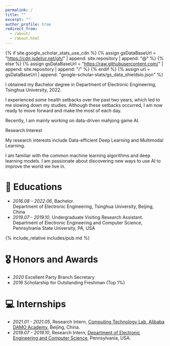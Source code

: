 ```yaml
---
permalink: /
title: ""
excerpt: ""
author_profile: true
redirect_from: 
  - /about/
  - /about.html
---
```


{% if site.google_scholar_stats_use_cdn %}
{% assign gsDataBaseUrl = "https://cdn.jsdelivr.net/gh/" | append: site.repository | append: "@" %}
{% else %}
{% assign gsDataBaseUrl = "https://raw.githubusercontent.com/" | append: site.repository | append: "/" %}
{% endif %}
{% assign url = gsDataBaseUrl | append: "google-scholar-stats/gs_data_shieldsio.json" %}

<span class='anchor' id='about-me'></span>

I obtained my Bachelor degree in Department of Electronic Engineering, Tsinghua University, 2022.

I experienced some health setbacks over the past two years, which led to me slowing down my studies. Although these setbacks occurred, I am now ready to move forward and make the most of each day.

Recently, I am mainly working on data-driven mahjong game AI.

Research Interest

My research interests include Data-efficient Deep Learning and Multimodal Learning. 

I am familiar with the common machine learning algorithms and deep learning models. I am passionate about discovering new ways to use AI to improve the world we live in.


# 📖 Educations
- *2016.08 - 2022.06*, Bachelor.<br>
   Department of Electronic Engineering, Tsinghua University, Beijing, China
- *2019.07 - 2019.10*, Undergraduate Visiting Research Assistant.<br>
   Department of Electronic Engineering and Computer Science, Pennsylvania State University, PA, USA


{% include_relative includes/pub.md %}


# 🎖 Honors and Awards
- *2020* Excellent Party Branch Secretary
- *2016* Scholarship for Outstanding Freshman (Top 1%)


# 💻 Internships
- *2021.01 - 2021.05*, Research Intern, [Computing Technology Lab, Alibaba DAMO Academy][1], Beijing, China.
- *2019.07 - 2019.10*, Research Intern, [Department of Electronic Engineering and Computer Science][2], Pennsylvania, USA.
  
[1]: https://damo.alibaba.com/labs/computing-technology
[2]: https://www.eecs.psu.edu/
